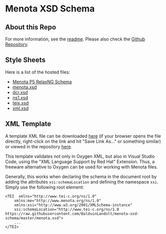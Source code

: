 # Menota XSD Schema
## About this Repo
For more information, see the [readme](README.md). Please also check the [Github Repository](https://github.com/BalduinLandolt/menota-xsd-schema).

## Style Sheets

Here is a list of the hosted files:

- [Menota P5 RelaxNG Schema](https://raw.githubusercontent.com/BalduinLandolt/menota-xsd-schema/master/menotaP5.rng)
- [menota.xsd](https://raw.githubusercontent.com/BalduinLandolt/menota-xsd-schema/master/menota.xsd)
- [dcr.xsd](https://raw.githubusercontent.com/BalduinLandolt/menota-xsd-schema/master/dcr.xsd)
- [ns1.xsd](https://raw.githubusercontent.com/BalduinLandolt/menota-xsd-schema/master/ns1.xsd)
- [teix.xsd](https://raw.githubusercontent.com/BalduinLandolt/menota-xsd-schema/master/teix.xsd)
- [xml.xsd](https://raw.githubusercontent.com/BalduinLandolt/menota-xsd-schema/master/xml.xsd)

## XML Template

A template XML file can be downloaded [here](template.xml) (if your browser opens the file directly, right-click on the link and hit "Save Link As..." or something similar) or viewed in the repository [here](https://github.com/BalduinLandolt/menota-xsd-schema/blob/master/template.xml).

This template validates not only in Oxygen XML, but also in Visual Studio Code, using the "XML Language Support by Red Hat" Extension. Thus, a freeware alternative to Oxygen can be used for working with Menota files.

Generally, this works when declaring the schema in the document root by adding the attributes `xsi:schemaLocation` and defining the namespace `xsi`.  
Simply use the following root element:
```
<TEI  xmlns="http://www.tei-c.org/ns/1.0"
    xmlns:me="http://www.menota.org/ns/1.0"
    xmlns:xsi="http://www.w3.org/2001/XMLSchema-instance"
    xsi:schemaLocation="http://www.tei-c.org/ns/1.0 https://raw.githubusercontent.com/BalduinLandolt/menota-xsd-schema/master/menota.xsd">
    ...
</TEI>
```
